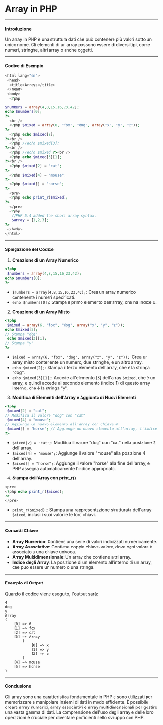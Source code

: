 # Array in PHP

---

#### Introduzione

Un array in PHP è una struttura dati che può contenere più valori sotto un unico nome. Gli elementi di un array possono essere di diversi tipi, come numeri, stringhe, altri array o anche oggetti.

---

#### Codice di Esempio

```php
<html lang="en">
 <head>
  <title>Arrays</title>
 </head>
 <body>
  <?php

$numbers = array(4,8,15,16,23,42);
echo $numbers[0];
?>
  <br />
  <?php $mixed = array(6, "fox", "dog", array("x", "y", "z"));
?>
  <?php echo $mixed[2];
?><br />
  <?php //echo $mixed[3];
?><br />
  <?php //echo $mixed ?><br />
  <?php echo $mixed[3][1];
?><br />
  <?php $mixed[2] = "cat";
?>
  <?php $mixed[4] = "mouse";
?>
  <?php $mixed[] = "horse";
?>
  <pre>
  <?php echo print_r($mixed);
?>
  </pre>
  <?php 
   //PHP 5.4 added the short array syntax.
   $array = [1,2,3];
?>
 </body>
</html>
```

---

#### Spiegazione del Codice

1. **Creazione di un Array Numerico**

```php
<?php
 $numbers = array(4,8,15,16,23,42);
echo $numbers[0];
?>
```

- `$numbers = array(4,8,15,16,23,42);`: Crea un array numerico contenente i numeri specificati.
- `echo $numbers[0];`: Stampa il primo elemento dell'array, che ha indice 0.

2. **Creazione di un Array Misto**

```php
<?php
 $mixed = array(6, "fox", "dog", array("x", "y", "z"));
echo $mixed[2];
// Stampa "dog"
 echo $mixed[3][1];
// Stampa "y"
?>
```

- `$mixed = array(6, "fox", "dog", array("x", "y", "z"));`: Crea un array misto contenente un numero, due stringhe, e un altro array.
- `echo $mixed[2];`: Stampa il terzo elemento dell'array, che è la stringa "dog".
- `echo $mixed[3][1];`: Accede all'elemento [3] dell'array `$mixed`, che è un array, e quindi accede al secondo elemento (indice 1) di questo array interno, che è la stringa "y".

3. **Modifica di Elementi dell'Array e Aggiunta di Nuovi Elementi**

```php
<?php
 $mixed[2] = "cat";
// Modifica il valore "dog" con "cat"
 $mixed[4] = "mouse";
// Aggiunge un nuovo elemento all'array con chiave 4
 $mixed[] = "horse"; // Aggiunge un nuovo elemento all'array, l'indice viene assegnato automaticamente
?>
```

- `$mixed[2] = "cat";`: Modifica il valore "dog" con "cat" nella posizione 2 dell'array.
- `$mixed[4] = "mouse";`: Aggiunge il valore "mouse" alla posizione 4 dell'array.
- `$mixed[] = "horse";`: Aggiunge il valore "horse" alla fine dell'array, e PHP assegna automaticamente l'indice appropriato.

4. **Stampa dell'Array con print_r()**

```php
<pre>
<?php echo print_r($mixed);
?>
</pre>
```

- `print_r($mixed);`: Stampa una rappresentazione strutturata dell'array `$mixed`, inclusi i suoi valori e le loro chiavi.

---

#### Concetti Chiave

- **Array Numerico**: Contiene una serie di valori indicizzati numericamente.
- **Array Associativo**: Contiene coppie chiave-valore, dove ogni valore è associato a una chiave univoca.
- **Array Multidimensionale**: Un array che contiene altri array.
- **Indice degli Array**: La posizione di un elemento all'interno di un array, che può essere un numero o una stringa.

---

#### Esempio di Output

Quando il codice viene eseguito, l'output sarà:

```
4
dog
y
Array
(
    [0] => 6
    [1] => fox
    [2] => cat
    [3] => Array
        (
            [0] => x
            [1] => y
            [2] => z
        )
    [4] => mouse
    [5] => horse
)
```

---

#### Conclusione

Gli array sono una caratteristica fondamentale in PHP e sono utilizzati per memorizzare e manipolare insiemi di dati in modo efficiente. È possibile creare array numerici, array associativi e array multidimensionali per gestire una vasta gamma di dati. La comprensione dell'uso degli array e delle loro operazioni è cruciale per diventare proficienti nello sviluppo con PHP.
